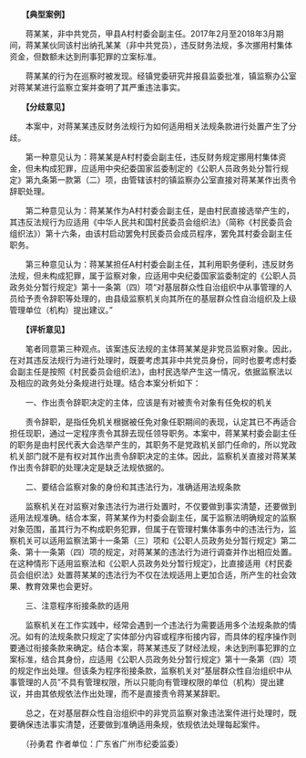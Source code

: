 　　**【典型案例】**

　　蒋某某，非中共党员，甲县A村村委会副主任。2017年2月至2018年3月期间，蒋某某伙同该村出纳孔某某（非中共党员），违反财务法规，多次挪用村集体资金，但数额未达到刑事犯罪的立案标准。

　　蒋某某的行为在巡察时被发现。经镇党委研究并报县监委批准，镇监察办公室对蒋某某进行监察立案并查明了其严重违法事实。

　　**【分歧意见】**

　　本案中，对蒋某某违反财务法规行为如何适用相关法规条款进行处置产生了分歧。

　　第一种意见认为：蒋某某是A村村委会副主任，违反财务规定挪用村集体资金，但未构成犯罪，应适用中央纪委国家监委制定的《公职人员政务处分暂行规定》第九条第一款第（二）项，由管辖该村的镇监察办公室直接对蒋某某作出责令辞职处理。

　　第二种意见认为：蒋某某作为A村村委会副主任，是由村民直接选举产生的，其违反法规行为应适用《中华人民共和国村民委员会组织法》（简称《村民委员会组织法》）第十六条，由该村启动罢免村民委员会成员程序，罢免其村委会副主任职务。

　　第三种意见认为：蒋某某担任A村村委会副主任，其利用职务便利，违反财务法规，但未构成犯罪，属于监察对象，应适用中央纪委国家监委制定的《公职人员政务处分暂行规定》第十一条第（四）项“对基层群众性自治组织中从事管理的人员给予责令辞职等处理的，由县级监察机关向其所在的基层群众性自治组织及上级管理单位（机构）提出建议。”

　　**【评析意见】**

　　笔者同意第三种观点。该案违反法规的主体蒋某某是非党员监察对象。因此，在对其违反法规行为进行处理时，既要考虑其非中共党员身份，同时也要考虑村委会副主任是按照《村民委员会组织法》，由村民选举产生这一情况，依据监察法以及相应的政务处分条规进行处理。结合本案分析如下：

　　一、作出责令辞职决定的主体，应该是有对被责令对象有任免权的机关

　　责令辞职，是指任免机关根据被任免对象任职期间的表现，认定其已不再适合担任现职，通过一定程序责令其辞去现任领导职务。本案中，蒋某某村委会副主任的职务是由村民代表大会选举产生的，其职务不是党政机关部门任命的，所以党政机关部门就不是有权对其作出责令辞职决定的主体。因此，监察机关直接对蒋某某作出责令辞职的处理决定是缺乏法规依据的。

　　二、要结合监察对象的身份和其违法行为，准确适用法规条款

　　监察机关在对监察对象违法行为进行处置时，不仅要做到事实清楚，还要做到适用法规准确。结合本案，蒋某某作为村委会副主任，属于监察法明确规定的监察对象范围，虽其行为不构成职务犯罪，但属于在管理村集体事务中的违法行为，监察机关可以适用监察法第十一条第（三）项和《公职人员政务处分暂行规定》第二条、第十一条第（四）项的规定，对蒋某某的违法行为进行调查并作出相应处置。在这种情形下适用监察法和《公职人员政务处分暂行规定》，比直接适用《村民委员会组织法》处置蒋某某的违法行为不仅在法规适用上更加合适，所产生的社会效果、教育效果也会更好。

　　三、注意程序衔接条款的适用

　　监察机关在工作实践中，经常会遇到一个违法行为需要适用多个法规条款的情况。如有的法规条款只规定了实体部分内容或程序衔接内容，而具体的程序操作则要通过衔接条款来确定。结合本案，蒋某某违反了财经法规，未达到刑事犯罪的立案标准，结合其身份，应适用《公职人员政务处分暂行规定》第十一条第（四）项的规定作出处理。但该条为程序衔接条款，监察机关对“基层群众性自治组织中从事管理的人员”不具有管理权限，所以只能向有管理权限的单位（机构）提出建议，并由其依规依法作出处理，而不是直接责令蒋某某辞职。

　　总之，在对基层群众性自治组织中的非党员监察对象违法案件进行处理时，既要确保违法事实清楚，还要做到准确适用条规，依规依法处理每起案件。

　　（孙勇君 作者单位：广东省广州市纪委监委）
